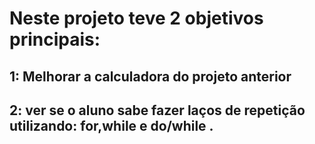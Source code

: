 # Neste projeto teve 2 objetivos principais:

## 1: Melhorar a calculadora do projeto anterior

## 2: ver se o aluno sabe fazer laços de repetição utilizando: for,while e do/while .